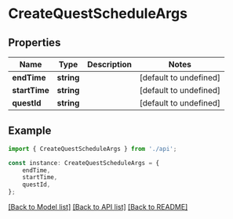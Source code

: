 # CreateQuestScheduleArgs


## Properties

Name | Type | Description | Notes
------------ | ------------- | ------------- | -------------
**endTime** | **string** |  | [default to undefined]
**startTime** | **string** |  | [default to undefined]
**questId** | **string** |  | [default to undefined]

## Example

```typescript
import { CreateQuestScheduleArgs } from './api';

const instance: CreateQuestScheduleArgs = {
    endTime,
    startTime,
    questId,
};
```

[[Back to Model list]](../README.md#documentation-for-models) [[Back to API list]](../README.md#documentation-for-api-endpoints) [[Back to README]](../README.md)
